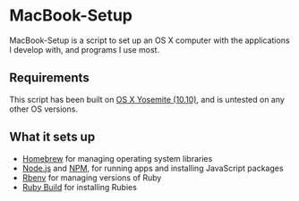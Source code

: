 MacBook-Setup
======

MacBook-Setup is a script to set up an OS X computer with the applications I develop with, and programs I use most.

Requirements
------------

This script has been built on [OS X Yosemite (10.10)](https://www.apple.com/osx/), and is untested on any other OS versions.

What it sets up
---------------

* [Homebrew] for managing operating system libraries
* [Node.js] and [NPM], for running apps and installing JavaScript packages
* [Rbenv] for managing versions of Ruby
* [Ruby Build] for installing Rubies

[Homebrew]: http://brew.sh/
[Node.js]: http://nodejs.org/
[NPM]: https://www.npmjs.org/
[Rbenv]: https://github.com/sstephenson/rbenv
[Ruby Build]: https://github.com/sstephenson/ruby-build
[Ruby]: https://www.ruby-lang.org/en/
